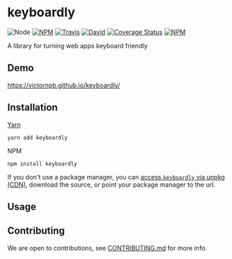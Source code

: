 # keyboardly

![Node](https://img.shields.io/node/v/keyboardly.svg?style=flat-square)
[![NPM](https://img.shields.io/npm/v/keyboardly.svg?style=flat-square)](https://www.npmjs.com/package/keyboardly)
[![Travis](https://img.shields.io/travis/victornpb/keyboardly/master.svg?style=flat-square)](https://travis-ci.org/victornpb/keyboardly)
[![David](https://img.shields.io/david/victornpb/keyboardly.svg?style=flat-square)](https://david-dm.org/victornpb/keyboardly)
[![Coverage Status](https://img.shields.io/coveralls/victornpb/keyboardly.svg?style=flat-square)](https://coveralls.io/github/victornpb/keyboardly)
[![NPM](https://img.shields.io/npm/dt/keyboardly.svg?style=flat-square)](https://www.npmjs.com/package/keyboardly)

A library for turning web apps keyboard friendly

## Demo

https://victornpb.github.io/keyboardly/

## Installation

[Yarn](https://github.com/yarnpkg/yarn)

    yarn add keyboardly

NPM

    npm install keyboardly

If you don't use a package manager, you can [access `keyboardly` via unpkg (CDN)](https://unpkg.com/keyboardly/), download the source, or point your package manager to the url.

## Usage

## Contributing

We are open to contributions, see [CONTRIBUTING.md](CONTRIBUTING.md) for more info.
